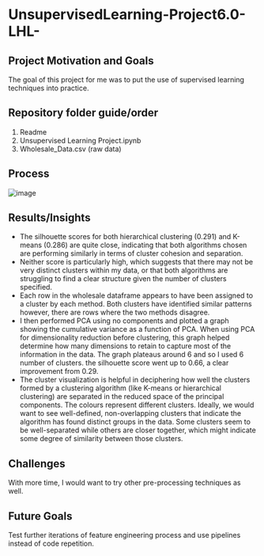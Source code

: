 # UnsupervisedLearning-Project6.0-LHL-

## Project Motivation and Goals
The goal of this project for me was to put the use of supervised learning techniques into practice.

## Repository folder guide/order
1. Readme
2. Unsupervised Learning Project.ipynb
3. Wholesale_Data.csv (raw data)
   
## Process

![image](https://github.com/Zarmeena667/UnsupervisedLearning-Project6.0-LHL-/assets/145514413/31f210aa-49b5-4c7f-b17e-c97dfe001d0d)



## Results/Insights
* The silhouette scores for both hierarchical clustering (0.291) and K-means (0.286) are quite close, indicating that both algorithms chosen are performing similarly in terms of cluster cohesion and separation.
* Neither score is particularly high, which suggests that there may not be very distinct clusters within my data, or that both algorithms are struggling to find a clear structure given the number of clusters specified.
* Each row in the wholesale dataframe appears to have been assigned to a cluster by each method. Both clusters have identified similar patterns however, there are rows where the two methods disagree.
* I then performed PCA using no components and plotted a graph showing the cumulative variance as a function of PCA. When using PCA for dimensionality reduction before clustering, this graph helped determine how many dimensions to retain to capture most of the information in the data. The graph plateaus around 6 and so I used 6 number of clusters. the silhouette score went up to 0.66, a clear improvement from 0.29. 
* The cluster visualization is helpful in deciphering how well the clusters formed by a clustering algorithm (like K-means or hierarchical clustering) are separated in the reduced space of the principal components. The colours represent different clusters. Ideally, we would want to see well-defined, non-overlapping clusters that indicate the algorithm has found distinct groups in the data. Some clusters seem to be well-separated while others are closer together, which might indicate some degree of similarity between those clusters. 

## Challenges
With more time, I would want to try other pre-processing techniques as well.

## Future Goals
Test further iterations of feature engineering process and use pipelines instead of code repetition. 
